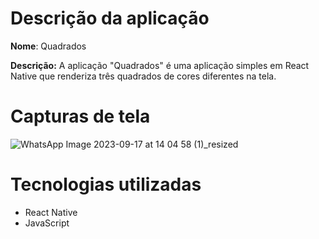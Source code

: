 # Descrição da aplicação
**Nome**: Quadrados

**Descrição:** A aplicação "Quadrados" é uma aplicação simples em React Native que renderiza três quadrados de cores diferentes na tela.

# Capturas de tela
![WhatsApp Image 2023-09-17 at 14 04 58 (1)_resized](https://github.com/Nelson1Aguiar/Quadrados-renderizados/assets/132019512/a05fcbe1-18e2-45e6-a1d5-e1d18e7b5dcc)

# Tecnologias utilizadas
- React Native
- JavaScript
